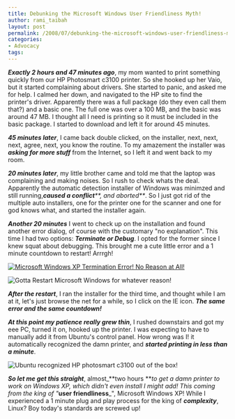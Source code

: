 ```yaml
---
title: Debunking the Microsoft Windows User Friendliness Myth!
author: rami_taibah
layout: post
permalink: /2008/07/debunking-the-microsoft-windows-user-friendliness-myth/
categories:
- Advocacy
tags: 
---
```


_**Exactly 2 hours and 47 minutes ago**_, my mom wanted to print something quickly from our HP Photosmart c3100 printer. So she hooked up her Vaio, but it started complaining about drivers. She started to panic, and asked me for help. I calmed her down, and navigated to the HP site to find the printer's driver. Apparently there was a full package (do they even call them that?) and a basic one. The full one was over a 100 MB, and the basic was around 47 MB. I thought all I need is printing so it must be included in the basic package. I started to download and left it for around 45 minutes.

_**45 minutes later**_, I came back double clicked, on the installer, next, next, next, agree, next, you know the routine. To my amazement the installer was _**asking for more stuff**_ from the Internet, so I left it and went back to my room.

_**20 minutes later**_, my little brother came and told me that the laptop was complaining and making noises. So I rush to check whats the deal. Apparently the automatic detection installer of Windows was minimzed and still running,_**caused a conflict****, and aborted**_. So I just got rid of the multiple auto installers, one for the printer one for the scanner and one for god knows what, and started the installer again.

_**Another 20 minutes**_ I went to check up on the installation and found another error dialog, of course with the customary "no explanation". This time I had two options: _**Terminate or Debug**_. I opted for the former since I knew squat about debugging. This brought me a cute little error and a 1 minute countdown to restart! Arrrgh!

[![Microsoft Windows XP Termination Error! No Reason at All!](http://192.168.1.33/blog2/wp-content/uploads/2008/07/debug-terminate2.jpg)](http://192.168.1.33/blog2/wp-content/uploads/2008/07/debug-terminate2.jpg)

![Gotta Restart Microsoft Windows for whatever reason!](http://192.168.1.33/blog2/wp-content/uploads/2008/07/syserror.jpg)

_**After the restart**_, I ran the installer for the third time, and thought while I am at it, let's just browse the net for a while, so I click on the IE icon. _**The same error and the same countdown!**_

_**At this point my patience really grew thin**_, I rushed downstairs and got my eee PC, turned it on, hooked up the printer. I was expecting to have to manually add it from Ubuntu's control panel. How wrong was I! it automatically recognized the damn printer, and _**started printing in less than a minute**_.

![Ubuntu recognized HP photosmart c3100 out of the box!](http://192.168.1.33/blog2/wp-content/uploads/2008/07/ubuntu-recognizing-hp-photsmart-c3100.png)

_**So let me get this straight**_, almost_**two hours **_to get a damn printer to work on Windows XP, which didn't even install I might add! This coming from the king of "_**user friendliness**_", Microsoft Windows XP! While I experienced a 1 minute plug and play process for the king of _**complexity**_, Linux? Boy today's standards are screwed up!